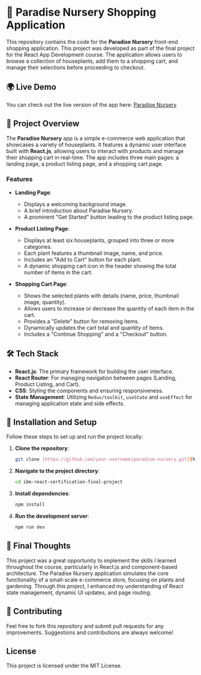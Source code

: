 # 🌿 Paradise Nursery Shopping Application

This repository contains the code for the **Paradise Nursery** front-end shopping application. This project was developed as part of the final project for the React App Development course. The application allows users to browse a collection of houseplants, add them to a shopping cart, and manage their selections before proceeding to checkout.

## 🌍 Live Demo
You can check out the live version of the app here: [Paradise Nursery](https://ibm-react-certification-final-project.netlify.app)

## 🎯 Project Overview

The **Paradise Nursery** app is a simple e-commerce web application that showcases a variety of houseplants. It features a dynamic user interface built with **React.js**, allowing users to interact with products and manage their shopping cart in real-time. The app includes three main pages: a landing page, a product listing page, and a shopping cart page.

### Features

- **Landing Page**: 
  - Displays a welcoming background image.
  - A brief introduction about Paradise Nursery.
  - A prominent "Get Started" button leading to the product listing page.
  
- **Product Listing Page**:
  - Displays at least six houseplants, grouped into three or more categories.
  - Each plant features a thumbnail image, name, and price.
  - Includes an "Add to Cart" button for each plant.
  - A dynamic shopping cart icon in the header showing the total number of items in the cart.
  
- **Shopping Cart Page**:
  - Shows the selected plants with details (name, price, thumbnail image, quantity).
  - Allows users to increase or decrease the quantity of each item in the cart.
  - Provides a "Delete" button for removing items.
  - Dynamically updates the cart total and quantity of items.
  - Includes a "Continue Shopping" and a "Checkout" button.
  
## 🛠️ Tech Stack

- **React.js**: The primary framework for building the user interface.
- **React Router**: For managing navigation between pages (Landing, Product Listing, and Cart).
- **CSS**: Styling the components and ensuring responsiveness.
- **State Management**: Utilizing `Redux/toolkit`, `useState` and `useEffect` for managing application state and side effects.

## 🚀 Installation and Setup

Follow these steps to set up and run the project locally:

1. **Clone the repository**:
   ```bash
   git clone [https://github.com/your-username/paradise-nursery.git](https://github.com/Nebur242/ibm-react-certification-final-project.git)
   
2. **Navigate to the project directory**:
   ```bash
   cd ibm-react-certification-final-project

2. **Install dependencies**:
   ```bash
   npm install

2. **Run the development server**:
   ```bash
   npm run dev

## 📝 Final Thoughts
This project was a great opportunity to implement the skills I learned throughout the course, particularly in React.js and component-based architecture. The Paradise Nursery application simulates the core functionality of a small-scale e-commerce store, focusing on plants and gardening. Through this project, I enhanced my understanding of React state management, dynamic UI updates, and page routing.

## 🤝 Contributing
Feel free to fork this repository and submit pull requests for any improvements. Suggestions and contributions are always welcome!


## License

This project is licensed under the MIT License.
